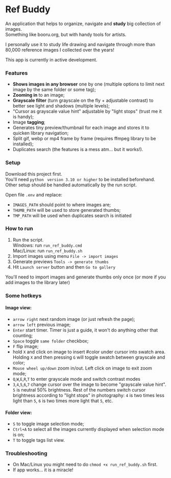 # Ref Buddy
An application that helps to organize, navigate and <b>study</b> big collection of images.<br/>
Something like booru.org, but with handy tools for artists.

I personally use it to study life drawing and navigate through more than 80,000 reference images I collected over the years!

This app is currently in active development.

### Features
- **Shows images in any browser** one by one (multiple options to limit next image by the same folder or some tag);
- **Zooming in** to an image;
- **Grayscale filter** (turn grayscale on the fly + adjustable contrast) to better see light and shadows (multiple levels);
- "Cursor as grayscale value hint" adjustable by "light stops" (trust me it is handy);
- Image **tagging**;
- Generates tiny preview/thumbnail for each image and stores it to quicken library navigation;
- Split gif, webp or mp4 frame by frame (requires ffmpeg library to be installed);
- Duplicates search (the features is a mess atm... but it works!).

### Setup
Download this project first.<br/>
You'll need ```python``` ``` version 3.10 or higher``` to be installed beforehand. Other setup should be handled automatically by the run script.

Open file ```.env``` and replace:
- ```IMAGES_PATH``` should point to where images are;
- ```THUMB_PATH``` will be used to store generated thumbs;
- ```TMP_PATH``` will be used when duplicates search is initiated

### How to run
1. Run the script.<br/>
Windows: run ```run_ref_buddy.cmd```<br/>
Mac/Linux: run ```run_ref_buddy.sh```
2. Import images using menu ```File -> import images```
3. Generate previews ```Tools -> generate thumbs```
4. Hit ```Launch server``` button and then ```Go to gallery```

You'll need to import images and generate thumbs only once (or more if you add images to the library later)

### Some hotkeys
#### Image view:
- ```arrow right``` next random image (or just refresh the page); 
- ```arrow left``` previous image;
- ```Enter``` start timer. Timer is just a guide, it won't do anything other that counting;
- ```Space``` toggle ```same folder``` checkbox;
- ```F``` flip image;
- hold ```X``` and click on image to insert #color under cursor into swatch area. Holding ```X``` and then pressing ```G``` will toggle swatch between grayscale and color;
- ```Mouse wheel up/down``` zoom in/out. Left click on image to exit zoom mode;
- ```Q```,```W```,```E```,```R```,```T``` to enter grayscale mode and switch contrast modes
- ```3```,```4```,```5```,```6```,```7``` change cursor over the image to become "grayscale value hint". 
```5``` is neutral 50% brightness. Rest of the numbers switch cursor brightness according to "light stops" in photography: 
```4``` is two times less light than ```5```, ```6``` is two times more light that ```5```, etc.

#### Folder view:
- ```S``` to toggle image selection mode;
- ```Ctrl+A``` to select all the images currently displayed when selection mode is on;
- ```T``` to toggle tags list view.

### Troubleshooting
- On Mac/Linux you might need to do ```chmod +x run_ref_buddy.sh``` first.
- If app works... it is a miracle!